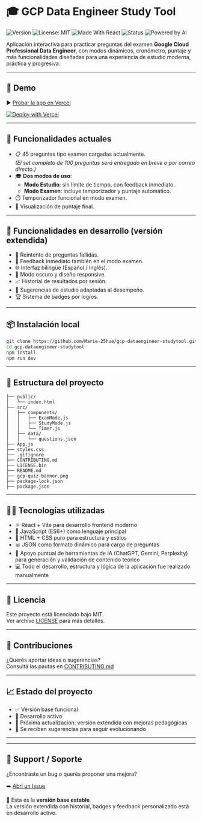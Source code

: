 # 🎓 GCP Data Engineer Study Tool

![Version](https://img.shields.io/badge/version-1.0.0-blue)
![License: MIT](https://img.shields.io/badge/license-MIT-green)
![Made With React](https://img.shields.io/badge/Built%20with-React-61DAFB?logo=react)
![Status](https://img.shields.io/badge/status-en%20desarrollo-yellow)
![Powered by AI](https://img.shields.io/badge/AI%20Powered-yes-ff69b4)

Aplicación interactiva para practicar preguntas del examen **Google Cloud Professional Data Engineer**, con modos dinámicos, cronómetro, puntaje y más funcionalidades diseñadas para una experiencia de estudio moderna, práctica y progresiva.

---

## 🚀 Demo

▶️ [Probar la app en Vercel](https://gcp-dataengineer-studytool.vercel.app/)

[![Deploy with Vercel](https://vercel.com/button)](https://vercel.com/import/project?template=https://github.com/Marie-25hue/gcp-dataengineer-studytool)

---

## 🧠 Funcionalidades actuales

- 📋 45 preguntas tipo examen cargadas actualmente.  
  *(El set completo de 100 preguntas será entregado en breve o por correo directo.)*
- 🎓 **Dos modos de uso**:
  - **Modo Estudio**: sin límite de tiempo, con feedback inmediato.
  - **Modo Examen**: incluye temporizador y puntaje automático.
- ⏱️ Temporizador funcional en modo examen.
- 🧮 Visualización de puntaje final.

---

## 🚧 Funcionalidades en desarrollo (versión extendida)

- 🔁 Reintento de preguntas fallidas.
- 💬 Feedback inmediato también en el modo examen.
- 🌐 Interfaz bilingüe (Español / Inglés).
- 🌙 Modo oscuro y diseño responsive.
- 📈 Historial de resultados por sesión.
- 🎯 Sugerencias de estudio adaptadas al desempeño.
- 🏆 Sistema de badges por logros.

---

## 📦 Instalación local

```bash
git clone https://github.com/Marie-25hue/gcp-dataengineer-studytool.git
cd gcp-dataengineer-studytool
npm install
npm run dev
```

---

## 📂 Estructura del proyecto

```plaintext
├── public/
│   └── index.html
├── src/
│   ├── components/
│   │   ├── ExamMode.js
│   │   ├── StudyMode.js
│   │   └── Timer.js
│   ├── data/
│   │   └── questions.json
├── App.js
├── styles.css
├── .gitignore
├── CONTRIBUTING.md
├── LICENSE.bin
├── README.md
├── gcp-quiz-banner.png
├── package-lock.json
├── package.json
```

---

## 👩‍💻 Tecnologías utilizadas

- ⚛️ React + Vite para desarrollo frontend moderno
- 📜 JavaScript (ES6+) como lenguaje principal
- 🎨 HTML + CSS puro para estructura y estilos
- 📊 JSON como formato dinámico para carga de preguntas
- 🤖 Apoyo puntual de herramientas de IA (ChatGPT, Gemini, Perplexity) para generación y validación de contenido teórico
- 💻 Todo el desarrollo, estructura y lógica de la aplicación fue realizado manualmente

---

## 📜 Licencia

Este proyecto está licenciado bajo MIT.  
Ver archivo [LICENSE](https://github.com/Marie-25hue/gcp-dataengineer-studytool/blob/main/LICENSE) para más detalles.

---

## 🤝 Contribuciones

¿Querés aportar ideas o sugerencias?  
Consultá las pautas en [CONTRIBUTING.md](https://github.com/Marie-25hue/gcp-dataengineer-studytool/blob/main/CONTRIBUTING.md)

---

## 📈 Estado del proyecto

- ✅ Versión base funcional
- 🚧 Desarrollo activo
- 📆 Próxima actualización: versión extendida con mejoras pedagógicas
- 💬 Se reciben sugerencias para seguir evolucionando

---

---

## 🛟 Support / Soporte

¿Encontraste un bug o querés proponer una mejora?

➡️ [Abrí un Issue](https://github.com/Marie-25hue/gcp-dataengineer-studytool/issues)

🚧 Esta es la **versión base estable**.  
La versión extendida con historial, badges y feedback personalizado está en desarrollo activo.

